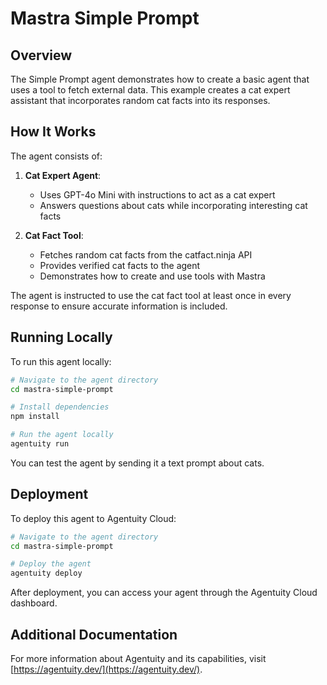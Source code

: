 # Mastra Simple Prompt

## Overview
The Simple Prompt agent demonstrates how to create a basic agent that uses a tool to fetch external data. This example creates a cat expert assistant that incorporates random cat facts into its responses.

## How It Works
The agent consists of:

1. **Cat Expert Agent**:
   - Uses GPT-4o Mini with instructions to act as a cat expert
   - Answers questions about cats while incorporating interesting cat facts

2. **Cat Fact Tool**:
   - Fetches random cat facts from the catfact.ninja API
   - Provides verified cat facts to the agent
   - Demonstrates how to create and use tools with Mastra

The agent is instructed to use the cat fact tool at least once in every response to ensure accurate information is included.

## Running Locally
To run this agent locally:

```bash
# Navigate to the agent directory
cd mastra-simple-prompt

# Install dependencies
npm install

# Run the agent locally
agentuity run
```

You can test the agent by sending it a text prompt about cats.

## Deployment
To deploy this agent to Agentuity Cloud:

```bash
# Navigate to the agent directory
cd mastra-simple-prompt

# Deploy the agent
agentuity deploy
```

After deployment, you can access your agent through the Agentuity Cloud dashboard.

## Additional Documentation
For more information about Agentuity and its capabilities, visit [https://agentuity.dev/](https://agentuity.dev/).
